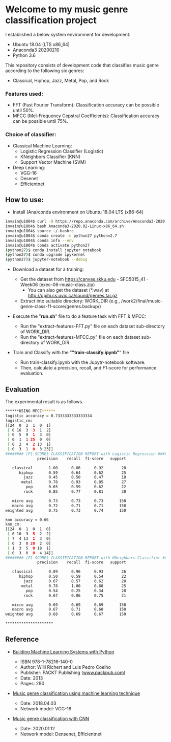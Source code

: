 # Welcome to my music genre classification project

I established a below system environment for development:
  * Ubuntu 18.04 (LTS x86_64)
  * Anaconda3 20200210
  * Python 3.6

This repository consists of development code that classifies music genre according to the following six genres: 
* Classical, Hiphop, Jazz, Metal, Pop, and Rock


### Features used: 
* FFT (Fast Fourier Transform): Classification accuracy can be possible until 50%.
* MFCC (Mel-Frequency Cepstral Coefficients): Classification accuracy can be possible until 75%.


### Choice of classifier:
* Classical Machine Learning:
  * Logistic Regression Classifier (Logistic)
  * KNeighbors Classifier (KNN)
  * Support Vector Machine (SVM)
* Deep Learning:
  * VGG-16
  * Desenet
  * Efficientnet

## How to use:

* Install (Ana)conda environment on Ubuntu 18.04 LTS (x86-64)
```bash
invain@u1804$ curl -O https://repo.anaconda.com/archive/Anaconda3-2020.02-Linux-x86_64.sh
invain@u1804$ bash Anaconda3-2020.02-Linux-x86_64.sh
invain@u1804$ source ~/.bashrc
invain@u1804$ conda create -n python27 python=2.7
invain@u1804$ conda info --env
invain@u1804$ conda activate python27
(python27)$ conda install jupyter notebook
(python27)$ conda upgrade ipykernel
(python27)$ jupyter-notebook --debug

```

* Download a dataset for a training: 
  * Get the dataset from https://canvas.skku.edu - SFC5015_41 - Week06 (exec-06-music-class.zip)
    * You can also get the dataset (*.wav) at http://opihi.cs.uvic.ca/sound/genres.tar.gz
  * Extract into suitable directory: WORK_DIR (e.g., /work2/final/music-genre-class-f1-score/genres.backup/)

* Execute the "**run.sh**" file to do a feature task with FFT & MFCC:
  * Run the "extract-features-FFT.py" file on each dataset sub-directory of WORK_DIR.
  * Run the "extract-features-MFCC.py" file on each dataset sub-directory of WORK_DIR.

* Train and Classify with the "**"train-classify.ipynb"**" file
  * Run train-classify.ipynb with the Jupytr-notebook software.
  * Then, calculate a precision, recall, and F1-score for performance evaluation.


## Evaluation
The experimental result is as follows. 

```bash
******USING MFCC******
logistic accuracy = 0.7333333333333334
logistic_cm:
[[24  0  2  1  0  1]
 [ 0 16  3  3  1  2]
 [ 0  5  9  1  3  0]
 [ 0  1  1 25  0  0]
 [ 0  2  4  2 13  1]
 [ 0  3  1  0  3 23]]
######## [F1-SCORE] CLASSIFICATION REPORT with Logistic Regression ########
              precision    recall  f1-score   support

   classical       1.00      0.86      0.92        28
      hiphop       0.59      0.64      0.62        25
        jazz       0.45      0.50      0.47        18
       metal       0.78      0.93      0.85        27
         pop       0.65      0.59      0.62        22
        rock       0.85      0.77      0.81        30

   micro avg       0.73      0.73      0.73       150
   macro avg       0.72      0.71      0.71       150
weighted avg       0.75      0.73      0.74       150

knn accuracy = 0.66
knn_cm:
[[24  0  1  0  1  0]
 [ 0 10  3  5  2  2]
 [ 7  4 13  1  3  0]
 [ 0  3  0 20  2  0]
 [ 1  3  5  0 18  1]
 [ 0  3  0  0  4 14]]
######## [F1-SCORE] CLASSIFICATION REPORT with KNeighbors Classifier ########
              precision    recall  f1-score   support

   classical       0.89      0.96      0.93        26
      hiphop       0.50      0.59      0.54        22
        jazz       0.67      0.57      0.62        28
       metal       0.78      1.00      0.88        25
         pop       0.54      0.25      0.34        28
        rock       0.67      0.86      0.75        21

   micro avg       0.69      0.69      0.69       150
   macro avg       0.67      0.71      0.68       150
weighted avg       0.68      0.69      0.67       150

*********************

```
 
## Reference

* [Building Machine Learning Systems with Python](http://totoharyanto.staff.ipb.ac.id/files/2012/10/Building-Machine-Learning-Systems-with-Python-Richert-Coelho.pdf)
  * ISBN 978-1-78216-140-0
  * Author: Willi Richert and Luis Pedro Coelho
  * Publisher: PACKT Publishing (www.packpub.com)
  * Date: 2013
  * Pages: 290

* [Music genre classification using machine learning technique](https://www.groundai.com/project/music-genre-classification-using-machine-learning-techniques/1)
  * Date: 2018.04.03
  * Network model: VGG-16


* [Music genre classification with CNN](https://github.com/Ritesh313/Music-genre-classificartion/tree/master/MusicGenre)
  * Date: 2020.01.12
  * Network model: Densenet, Efficientnet
